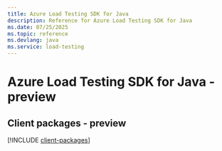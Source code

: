 ```yaml
---
title: Azure Load Testing SDK for Java
description: Reference for Azure Load Testing SDK for Java
ms.date: 07/25/2025
ms.topic: reference
ms.devlang: java
ms.service: load-testing
---
```

# Azure Load Testing SDK for Java - preview

## Client packages - preview
[!INCLUDE [client-packages](load-testing-client-index.md)]